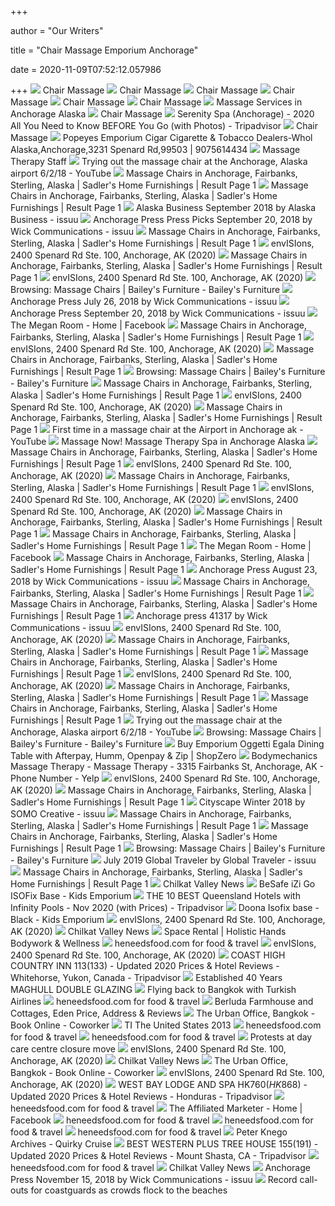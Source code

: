 +++
        
author = "Our Writers"
        
title = "Chair Massage Emporium Anchorage"
        
date = 2020-11-09T07:52:12.057986
        
+++
[ ![](https://www.akinstitute.com/images/OPEN%20TABLE%20is%20the%20NEW%20CHAIR%20MASSAGE.png)](https://www.akinstitute.com/images/OPEN%20TABLE%20is%20the%20NEW%20CHAIR%20MASSAGE.png) Chair Massage
[ ![](https://www.akinstitute.com/images/ChairMassage.jpg)](https://www.akinstitute.com/images/ChairMassage.jpg) Chair Massage
[ ![](https://www.akinstitute.com/images/Chair%20Massage(1).JPG)](https://www.akinstitute.com/images/Chair%20Massage(1).JPG) Chair Massage
[ ![](https://www.akinstitute.com/images/Student%20Chair%20Massage.jpg)](https://www.akinstitute.com/images/Student%20Chair%20Massage.jpg) Chair Massage
[ ![](https://massagenowak.com/images/headers/header3.jpg)](https://massagenowak.com/images/headers/header3.jpg) Chair Massage
[ ![](https://www.akinstitute.com/images/exhilaratorCHAIR(3).jpg)](https://www.akinstitute.com/images/exhilaratorCHAIR(3).jpg) Chair Massage
[ ![](https://www.massagenowak.com/images/Mass%20Now%20Inspiration%20web%20ready.jpg)](https://www.massagenowak.com/images/Mass%20Now%20Inspiration%20web%20ready.jpg) Massage Services in Anchorage Alaska
[ ![](https://massagenowak.com/images/logo-mobile.jpg)](https://massagenowak.com/images/logo-mobile.jpg) Chair Massage
[ ![](https://media-cdn.tripadvisor.com/media/photo-p/09/0d/03/31/serenity-the-spa-in-anchorage.jpg)](https://media-cdn.tripadvisor.com/media/photo-p/09/0d/03/31/serenity-the-spa-in-anchorage.jpg) Serenity Spa (Anchorage) - 2020 All You Need to Know BEFORE You Go (with  Photos) - Tripadvisor
[ ![](https://www.akinstitute.com/images/a-store.jpg)](https://www.akinstitute.com/images/a-store.jpg) Chair Massage
[ ![](https://static-maps.yandex.ru/1.x/?lang=tr-TR&ll=-149.90623696922,61.1908984537767&z=9&l=map&size=540,200)](https://static-maps.yandex.ru/1.x/?lang=tr-TR&ll=-149.90623696922,61.1908984537767&z=9&l=map&size=540,200)  Popeyes Emporium Cigar Cigarette & Tobacco Dealers-Whol Alaska,Anchorage,3231  Spenard Rd,99503 | 9075614434
[ ![](http://massagenowak.com/images/headers/header6.jpg)](http://massagenowak.com/images/headers/header6.jpg) Massage Therapy Staff
[ ![](https://i.ytimg.com/vi/U5wrFjFwYnY/maxresdefault.jpg)](https://i.ytimg.com/vi/U5wrFjFwYnY/maxresdefault.jpg) Trying out the massage chair at the Anchorage, Alaska airport 6/2/18 -  YouTube
[ ![](https://imageresizer.furnituredealer.net/img/remote/images.furnituredealer.net/img/products%2Fcatnapper%2Fcolor%2Fmotion%20chairs%20and%20recliners_4857-1227-09-3027-09-b1.jpg?width=450&height=450&scale=both&trim.threshold=80)](https://imageresizer.furnituredealer.net/img/remote/images.furnituredealer.net/img/products%2Fcatnapper%2Fcolor%2Fmotion%20chairs%20and%20recliners_4857-1227-09-3027-09-b1.jpg?width=450&height=450&scale=both&trim.threshold=80) Massage Chairs in Anchorage, Fairbanks, Sterling, Alaska | Sadler's Home  Furnishings | Result Page 1
[ ![](https://imageresizer.furnituredealer.net/img/remote/images.furnituredealer.net/img/products%2Fcatnapper%2Fcolor%2Fmotion%20chairs%20and%20recliners_4857-1227-09-3027-09-m7.jpg?scale=both&width=450&height=450)](https://imageresizer.furnituredealer.net/img/remote/images.furnituredealer.net/img/products%2Fcatnapper%2Fcolor%2Fmotion%20chairs%20and%20recliners_4857-1227-09-3027-09-m7.jpg?scale=both&width=450&height=450) Massage Chairs in Anchorage, Fairbanks, Sterling, Alaska | Sadler's Home  Furnishings | Result Page 1
[ ![](https://image.isu.pub/181016185018-1e2e3a57fe52cce6c5024e376bc1dcc2/jpg/page_1.jpg)](https://image.isu.pub/181016185018-1e2e3a57fe52cce6c5024e376bc1dcc2/jpg/page_1.jpg) Alaska Business September 2018 by Alaska Business - issuu
[ ![](https://image.isu.pub/181130005149-7319b6bf3335fe2240d06293c316892b/jpg/page_1_thumb_large.jpg)](https://image.isu.pub/181130005149-7319b6bf3335fe2240d06293c316892b/jpg/page_1_thumb_large.jpg) Anchorage Press Press Picks September 20, 2018 by Wick Communications -  issuu
[ ![](https://imageresizer.furnituredealer.net/img/remote/images.furnituredealer.net/img/products%2Fcatnapper%2Fcolor%2Fmotion%20chairs%20and%20recliners_4857-1227-09-3027-09-m9.jpg?scale=both&width=450&height=450)](https://imageresizer.furnituredealer.net/img/remote/images.furnituredealer.net/img/products%2Fcatnapper%2Fcolor%2Fmotion%20chairs%20and%20recliners_4857-1227-09-3027-09-m9.jpg?scale=both&width=450&height=450) Massage Chairs in Anchorage, Fairbanks, Sterling, Alaska | Sadler's Home  Furnishings | Result Page 1
[ ![](https://scontent.fymy1-1.fna.fbcdn.net/v/t1.0-1/p720x720/74182696_105939770848468_1112751693394608128_n.jpg?ccb=2&_nc_ohc=U5dXTDdfwSUAX_lC_xQ&_nc_ht=scontent.fymy1-1.fna&tp=6&oh=8f20c1f85b8a7194f2223c9c7c4bdc03&oe=5FB621A3)](https://scontent.fymy1-1.fna.fbcdn.net/v/t1.0-1/p720x720/74182696_105939770848468_1112751693394608128_n.jpg?ccb=2&_nc_ohc=U5dXTDdfwSUAX_lC_xQ&_nc_ht=scontent.fymy1-1.fna&tp=6&oh=8f20c1f85b8a7194f2223c9c7c4bdc03&oe=5FB621A3) envISIons, 2400 Spenard Rd Ste. 100, Anchorage, AK (2020)
[ ![](https://imageresizer.furnituredealer.net/img/remote/images.furnituredealer.net/img/products%2Fcatnapper%2Fcolor%2Fmotion%20chairs%20and%20recliners_4857-1227-09-3027-09-m3.jpg?scale=both&width=450&height=450)](https://imageresizer.furnituredealer.net/img/remote/images.furnituredealer.net/img/products%2Fcatnapper%2Fcolor%2Fmotion%20chairs%20and%20recliners_4857-1227-09-3027-09-m3.jpg?scale=both&width=450&height=450) Massage Chairs in Anchorage, Fairbanks, Sterling, Alaska | Sadler's Home  Furnishings | Result Page 1
[ ![](https://scontent.fymy1-1.fna.fbcdn.net/v/t1.0-9/s720x720/78117437_3124256777590533_5720739092145111040_o.jpg?_nc_cat=104&ccb=2&_nc_sid=110474&_nc_ohc=WEAHR0vPmX0AX_1oDkF&_nc_ht=scontent.fymy1-1.fna&tp=7&oh=6a82cd1834fcdda2e44f67c85e6b295d&oe=5FB6AE3F)](https://scontent.fymy1-1.fna.fbcdn.net/v/t1.0-9/s720x720/78117437_3124256777590533_5720739092145111040_o.jpg?_nc_cat=104&ccb=2&_nc_sid=110474&_nc_ohc=WEAHR0vPmX0AX_1oDkF&_nc_ht=scontent.fymy1-1.fna&tp=7&oh=6a82cd1834fcdda2e44f67c85e6b295d&oe=5FB6AE3F) envISIons, 2400 Spenard Rd Ste. 100, Anchorage, AK (2020)
[ ![](https://www.baileysfurniture.com/images/made/images/uploads/product_images/M8Walnut_04_287_235_s_c1_c_t.jpg)](https://www.baileysfurniture.com/images/made/images/uploads/product_images/M8Walnut_04_287_235_s_c1_c_t.jpg) Browsing: Massage Chairs | Bailey's Furniture - Bailey's Furniture
[ ![](https://image.isu.pub/181129234718-87d3089b49a86681b4f5262cbcfa2f95/jpg/page_1.jpg)](https://image.isu.pub/181129234718-87d3089b49a86681b4f5262cbcfa2f95/jpg/page_1.jpg) Anchorage Press July 26, 2018 by Wick Communications - issuu
[ ![](https://image.isu.pub/181130005546-0a26ca7e77633a965821b800bcb3374c/jpg/page_1_thumb_large.jpg)](https://image.isu.pub/181130005546-0a26ca7e77633a965821b800bcb3374c/jpg/page_1_thumb_large.jpg) Anchorage Press September 20, 2018 by Wick Communications - issuu
[ ![](https://lookaside.fbsbx.com/lookaside/crawler/media/?media_id=1858322817519902)](https://lookaside.fbsbx.com/lookaside/crawler/media/?media_id=1858322817519902) The Megan Room - Home | Facebook
[ ![](https://imageresizer.furnituredealer.net/img/remote/images.furnituredealer.net/img/products%2Fsouthern_motion%2Fcolor%2Fcool%20springs%201645_61645-95p-m3ghpay9lr0q82mtfttf3cg.jpg?scale=both&width=450&height=450)](https://imageresizer.furnituredealer.net/img/remote/images.furnituredealer.net/img/products%2Fsouthern_motion%2Fcolor%2Fcool%20springs%201645_61645-95p-m3ghpay9lr0q82mtfttf3cg.jpg?scale=both&width=450&height=450) Massage Chairs in Anchorage, Fairbanks, Sterling, Alaska | Sadler's Home  Furnishings | Result Page 1
[ ![](https://scontent.fymy1-2.fna.fbcdn.net/v/t1.0-0/p180x540/73460719_2987014187981460_5106394357469020160_o.jpg?_nc_cat=106&ccb=2&_nc_sid=110474&_nc_ohc=G0jkwtlRNq4AX8naGjx&_nc_ht=scontent.fymy1-2.fna&tp=6&oh=270f357dbb66ebcfa6bb6d7397f1a3f4&oe=5FB601CD)](https://scontent.fymy1-2.fna.fbcdn.net/v/t1.0-0/p180x540/73460719_2987014187981460_5106394357469020160_o.jpg?_nc_cat=106&ccb=2&_nc_sid=110474&_nc_ohc=G0jkwtlRNq4AX8naGjx&_nc_ht=scontent.fymy1-2.fna&tp=6&oh=270f357dbb66ebcfa6bb6d7397f1a3f4&oe=5FB601CD) envISIons, 2400 Spenard Rd Ste. 100, Anchorage, AK (2020)
[ ![](https://imageresizer.furnituredealer.net/img/remote/images.furnituredealer.net/img/products%2Fcatnapper%2Fcolor%2Fanders%204789_764789-7-1153-18-1253-18-b1.jpg?width=450&height=450&scale=both&trim.threshold=80)](https://imageresizer.furnituredealer.net/img/remote/images.furnituredealer.net/img/products%2Fcatnapper%2Fcolor%2Fanders%204789_764789-7-1153-18-1253-18-b1.jpg?width=450&height=450&scale=both&trim.threshold=80) Massage Chairs in Anchorage, Fairbanks, Sterling, Alaska | Sadler's Home  Furnishings | Result Page 1
[ ![](https://www.baileysfurniture.com/images/made/images/uploads/product_images/EC670-MASSASGE-CHAIR-FORTITUDE-brown_287_235_s_c1_c_t.jpg)](https://www.baileysfurniture.com/images/made/images/uploads/product_images/EC670-MASSASGE-CHAIR-FORTITUDE-brown_287_235_s_c1_c_t.jpg) Browsing: Massage Chairs | Bailey's Furniture - Bailey's Furniture
[ ![](https://imageresizer.furnituredealer.net/img/remote/images.furnituredealer.net/img/products%2Fsouthern_motion%2Fcolor%2Ffandango%20884%20-%201563505563_5184-95p%20148-21-bd8vdulxw4eubeoykqyvi6g.jpg?width=450&height=450&scale=both&trim.threshold=80)](https://imageresizer.furnituredealer.net/img/remote/images.furnituredealer.net/img/products%2Fsouthern_motion%2Fcolor%2Ffandango%20884%20-%201563505563_5184-95p%20148-21-bd8vdulxw4eubeoykqyvi6g.jpg?width=450&height=450&scale=both&trim.threshold=80) Massage Chairs in Anchorage, Fairbanks, Sterling, Alaska | Sadler's Home  Furnishings | Result Page 1
[ ![](https://scontent.fymy1-2.fna.fbcdn.net/v/t1.0-0/p180x540/73417753_2986994617983417_3548503899805581312_o.jpg?_nc_cat=101&ccb=2&_nc_sid=110474&_nc_ohc=RdD26RJTk78AX-z3Xw3&_nc_ht=scontent.fymy1-2.fna&tp=6&oh=7a407f718bd8c202fea419a1797f107b&oe=5FB4B8ED)](https://scontent.fymy1-2.fna.fbcdn.net/v/t1.0-0/p180x540/73417753_2986994617983417_3548503899805581312_o.jpg?_nc_cat=101&ccb=2&_nc_sid=110474&_nc_ohc=RdD26RJTk78AX-z3Xw3&_nc_ht=scontent.fymy1-2.fna&tp=6&oh=7a407f718bd8c202fea419a1797f107b&oe=5FB4B8ED) envISIons, 2400 Spenard Rd Ste. 100, Anchorage, AK (2020)
[ ![](https://imageresizer.furnituredealer.net/img/remote/images.furnituredealer.net/img/products%2Fcatnapper%2Fcolor%2Fmotion%20chairs%20and%20recliners_42112-2791-09-b1.jpg?width=450&height=450&scale=both&trim.threshold=80)](https://imageresizer.furnituredealer.net/img/remote/images.furnituredealer.net/img/products%2Fcatnapper%2Fcolor%2Fmotion%20chairs%20and%20recliners_42112-2791-09-b1.jpg?width=450&height=450&scale=both&trim.threshold=80) Massage Chairs in Anchorage, Fairbanks, Sterling, Alaska | Sadler's Home  Furnishings | Result Page 1
[ ![](https://i.ytimg.com/vi/hSy8QBaYs_w/hqdefault.jpg)](https://i.ytimg.com/vi/hSy8QBaYs_w/hqdefault.jpg) First time in a massage chair at the Airport in Anchorage ak - YouTube
[ ![](http://massagenowak.com/images/headers/header1.jpg)](http://massagenowak.com/images/headers/header1.jpg) Massage Now! Massage Therapy Spa in Anchorage Alaska
[ ![](https://imageresizer.furnituredealer.net/img/remote/images.furnituredealer.net/img/products%2Fsouthern_motion%2Fcolor%2Fcool%20springs%201645_61645-95p-mzmiygvfflu-tkobyysl8bg.jpg?scale=both&width=450&height=450)](https://imageresizer.furnituredealer.net/img/remote/images.furnituredealer.net/img/products%2Fsouthern_motion%2Fcolor%2Fcool%20springs%201645_61645-95p-mzmiygvfflu-tkobyysl8bg.jpg?scale=both&width=450&height=450) Massage Chairs in Anchorage, Fairbanks, Sterling, Alaska | Sadler's Home  Furnishings | Result Page 1
[ ![](https://scontent.fymy1-2.fna.fbcdn.net/v/t1.0-9/s720x720/72686171_2987008581315354_2599000301264437248_o.jpg?_nc_cat=103&ccb=2&_nc_sid=110474&_nc_ohc=4L7whclMDBgAX-QuQCD&_nc_ht=scontent.fymy1-2.fna&tp=7&oh=7feb85625ba6ddcf263b4fe103df2497&oe=5FB74992)](https://scontent.fymy1-2.fna.fbcdn.net/v/t1.0-9/s720x720/72686171_2987008581315354_2599000301264437248_o.jpg?_nc_cat=103&ccb=2&_nc_sid=110474&_nc_ohc=4L7whclMDBgAX-QuQCD&_nc_ht=scontent.fymy1-2.fna&tp=7&oh=7feb85625ba6ddcf263b4fe103df2497&oe=5FB74992) envISIons, 2400 Spenard Rd Ste. 100, Anchorage, AK (2020)
[ ![](https://imageresizer.furnituredealer.net/img/remote/images.furnituredealer.net/img/products%2Fsouthern_motion%2Fcolor%2Ffandango%20884%20-%201563505563_5184-95p%20148-21-m400s_uhdekenzurejp0hza.jpg?scale=both&width=450&height=450)](https://imageresizer.furnituredealer.net/img/remote/images.furnituredealer.net/img/products%2Fsouthern_motion%2Fcolor%2Ffandango%20884%20-%201563505563_5184-95p%20148-21-m400s_uhdekenzurejp0hza.jpg?scale=both&width=450&height=450) Massage Chairs in Anchorage, Fairbanks, Sterling, Alaska | Sadler's Home  Furnishings | Result Page 1
[ ![](https://scontent.fymy1-2.fna.fbcdn.net/v/t1.0-0/p180x540/72884197_2987003607982518_7464869893087690752_o.jpg?_nc_cat=103&ccb=2&_nc_sid=110474&_nc_ohc=ee_tBRalq-gAX9LD6BE&_nc_ht=scontent.fymy1-2.fna&tp=6&oh=5b654fe1452a4cbd23f93281baa50b78&oe=5FB4D284)](https://scontent.fymy1-2.fna.fbcdn.net/v/t1.0-0/p180x540/72884197_2987003607982518_7464869893087690752_o.jpg?_nc_cat=103&ccb=2&_nc_sid=110474&_nc_ohc=ee_tBRalq-gAX9LD6BE&_nc_ht=scontent.fymy1-2.fna&tp=6&oh=5b654fe1452a4cbd23f93281baa50b78&oe=5FB4D284) envISIons, 2400 Spenard Rd Ste. 100, Anchorage, AK (2020)
[ ![](https://scontent.fymy1-1.fna.fbcdn.net/v/t1.0-0/p180x540/73039495_2988600677822811_1433132884759150592_o.jpg?_nc_cat=102&ccb=2&_nc_sid=110474&_nc_ohc=Bm-VLNbCWmwAX9osp9s&_nc_ht=scontent.fymy1-1.fna&tp=6&oh=1b49e74c3f7ca2b3bbae429caa7459fd&oe=5FB8186F)](https://scontent.fymy1-1.fna.fbcdn.net/v/t1.0-0/p180x540/73039495_2988600677822811_1433132884759150592_o.jpg?_nc_cat=102&ccb=2&_nc_sid=110474&_nc_ohc=Bm-VLNbCWmwAX9osp9s&_nc_ht=scontent.fymy1-1.fna&tp=6&oh=1b49e74c3f7ca2b3bbae429caa7459fd&oe=5FB8186F) envISIons, 2400 Spenard Rd Ste. 100, Anchorage, AK (2020)
[ ![](https://imageresizer.furnituredealer.net/img/remote/images.furnituredealer.net/img/products%2Fcatnapper%2Fcolor%2F4825%20soother_4825-1800-36-b.jpg?width=450&height=450&scale=both&trim.threshold=80)](https://imageresizer.furnituredealer.net/img/remote/images.furnituredealer.net/img/products%2Fcatnapper%2Fcolor%2F4825%20soother_4825-1800-36-b.jpg?width=450&height=450&scale=both&trim.threshold=80) Massage Chairs in Anchorage, Fairbanks, Sterling, Alaska | Sadler's Home  Furnishings | Result Page 1
[ ![](https://imageresizer.furnituredealer.net/img/remote/images.furnituredealer.net/img/products%2Fsouthern_motion%2Fcolor%2Fcool%20springs%201645_61645-95p-bej_lmkleqkw5y30k8_a5zw.jpg?width=450&height=450&scale=both&trim.threshold=80)](https://imageresizer.furnituredealer.net/img/remote/images.furnituredealer.net/img/products%2Fsouthern_motion%2Fcolor%2Fcool%20springs%201645_61645-95p-bej_lmkleqkw5y30k8_a5zw.jpg?width=450&height=450&scale=both&trim.threshold=80) Massage Chairs in Anchorage, Fairbanks, Sterling, Alaska | Sadler's Home  Furnishings | Result Page 1
[ ![](https://lookaside.fbsbx.com/lookaside/crawler/media/?media_id=1858322610853256)](https://lookaside.fbsbx.com/lookaside/crawler/media/?media_id=1858322610853256) The Megan Room - Home | Facebook
[ ![](https://imageresizer.furnituredealer.net/img/remote/images.furnituredealer.net/img/products%2Fcatnapper%2Fcolor%2Fnettles--1107172839_4737-2-1765-36-b1.jpg?width=450&height=450&scale=both&trim.threshold=80)](https://imageresizer.furnituredealer.net/img/remote/images.furnituredealer.net/img/products%2Fcatnapper%2Fcolor%2Fnettles--1107172839_4737-2-1765-36-b1.jpg?width=450&height=450&scale=both&trim.threshold=80) Massage Chairs in Anchorage, Fairbanks, Sterling, Alaska | Sadler's Home  Furnishings | Result Page 1
[ ![](https://image.isu.pub/181130002152-dd4a0f99a6caff440ff45cbad8de28b4/jpg/page_1.jpg)](https://image.isu.pub/181130002152-dd4a0f99a6caff440ff45cbad8de28b4/jpg/page_1.jpg) Anchorage Press August 23, 2018 by Wick Communications - issuu
[ ![](https://imageresizer.furnituredealer.net/img/remote/images.furnituredealer.net/img/products%2Fsouthern_motion%2Fcolor%2Ffandango%20884%20-%201563505563_1184-m.jpg?scale=both&width=450&height=450)](https://imageresizer.furnituredealer.net/img/remote/images.furnituredealer.net/img/products%2Fsouthern_motion%2Fcolor%2Ffandango%20884%20-%201563505563_1184-m.jpg?scale=both&width=450&height=450) Massage Chairs in Anchorage, Fairbanks, Sterling, Alaska | Sadler's Home  Furnishings | Result Page 1
[ ![](https://imageresizer.furnituredealer.net/img/remote/images.furnituredealer.net/img/products%2Fsouthern_motion%2Fcolor%2F1166_6166-95p-137-14-b3.jpg?width=450&height=450&scale=both&trim.threshold=80)](https://imageresizer.furnituredealer.net/img/remote/images.furnituredealer.net/img/products%2Fsouthern_motion%2Fcolor%2F1166_6166-95p-137-14-b3.jpg?width=450&height=450&scale=both&trim.threshold=80) Massage Chairs in Anchorage, Fairbanks, Sterling, Alaska | Sadler's Home  Furnishings | Result Page 1
[ ![](https://image.isu.pub/180205202442-32e31b58b6a798f719db06acfe18c57e/jpg/page_1.jpg)](https://image.isu.pub/180205202442-32e31b58b6a798f719db06acfe18c57e/jpg/page_1.jpg) Anchorage press 41317 by Wick Communications - issuu
[ ![](https://scontent.fymy1-2.fna.fbcdn.net/v/t1.0-9/45417479_2364257026923849_3840395555188506624_n.jpg?_nc_cat=103&ccb=2&_nc_sid=8024bb&_nc_ohc=ys7M2ozjEeYAX9LHgc7&_nc_ht=scontent.fymy1-2.fna&oh=a91433ae45554d4aef165c3e1a2763ac&oe=5FB6D522)](https://scontent.fymy1-2.fna.fbcdn.net/v/t1.0-9/45417479_2364257026923849_3840395555188506624_n.jpg?_nc_cat=103&ccb=2&_nc_sid=8024bb&_nc_ohc=ys7M2ozjEeYAX9LHgc7&_nc_ht=scontent.fymy1-2.fna&oh=a91433ae45554d4aef165c3e1a2763ac&oe=5FB6D522) envISIons, 2400 Spenard Rd Ste. 100, Anchorage, AK (2020)
[ ![](https://imageresizer.furnituredealer.net/img/remote/images.furnituredealer.net/img/products%2Fsouthern_motion%2Fcolor%2Ftitan-1563505563_6708-95p-200-04-b1.jpg?width=450&height=450&scale=both&trim.threshold=80)](https://imageresizer.furnituredealer.net/img/remote/images.furnituredealer.net/img/products%2Fsouthern_motion%2Fcolor%2Ftitan-1563505563_6708-95p-200-04-b1.jpg?width=450&height=450&scale=both&trim.threshold=80) Massage Chairs in Anchorage, Fairbanks, Sterling, Alaska | Sadler's Home  Furnishings | Result Page 1
[ ![](https://imageresizer.furnituredealer.net/img/remote/images.furnituredealer.net/img/products%2Fcatnapper%2Fcolor%2Fsterling%204788_764788-7-1804-39-b1.jpg?width=450&height=450&scale=both&trim.threshold=80)](https://imageresizer.furnituredealer.net/img/remote/images.furnituredealer.net/img/products%2Fcatnapper%2Fcolor%2Fsterling%204788_764788-7-1804-39-b1.jpg?width=450&height=450&scale=both&trim.threshold=80) Massage Chairs in Anchorage, Fairbanks, Sterling, Alaska | Sadler's Home  Furnishings | Result Page 1
[ ![](https://scontent.fymy1-1.fna.fbcdn.net/v/t1.0-9/s720x720/76971323_107977110644734_5574345226350231552_n.jpg?_nc_cat=102&ccb=2&_nc_sid=0be424&_nc_ohc=5UMbcxULvhIAX8HF0Qs&_nc_ht=scontent.fymy1-1.fna&tp=7&oh=ab4ffe8261c93abebcb7ebe5a97c38be&oe=5FB5E392)](https://scontent.fymy1-1.fna.fbcdn.net/v/t1.0-9/s720x720/76971323_107977110644734_5574345226350231552_n.jpg?_nc_cat=102&ccb=2&_nc_sid=0be424&_nc_ohc=5UMbcxULvhIAX8HF0Qs&_nc_ht=scontent.fymy1-1.fna&tp=7&oh=ab4ffe8261c93abebcb7ebe5a97c38be&oe=5FB5E392) envISIons, 2400 Spenard Rd Ste. 100, Anchorage, AK (2020)
[ ![](https://imageresizer.furnituredealer.net/img/remote/images.furnituredealer.net/img/products%2Fsouthern_motion%2Fcolor%2Fcool%20springs%201645_61645-95p-menor1i6lz0ay-9cxcjk47g.jpg?scale=both&width=450&height=450)](https://imageresizer.furnituredealer.net/img/remote/images.furnituredealer.net/img/products%2Fsouthern_motion%2Fcolor%2Fcool%20springs%201645_61645-95p-menor1i6lz0ay-9cxcjk47g.jpg?scale=both&width=450&height=450) Massage Chairs in Anchorage, Fairbanks, Sterling, Alaska | Sadler's Home  Furnishings | Result Page 1
[ ![](https://imageresizer.furnituredealer.net/img/remote/images.furnituredealer.net/img/products%2Fsouthern_motion%2Fcolor%2Ffandango%20884%20-%201563505563_5184-95p%20148-21-msr1h-vufdks0w4mucyy6ow.jpg?scale=both&width=450&height=450)](https://imageresizer.furnituredealer.net/img/remote/images.furnituredealer.net/img/products%2Fsouthern_motion%2Fcolor%2Ffandango%20884%20-%201563505563_5184-95p%20148-21-msr1h-vufdks0w4mucyy6ow.jpg?scale=both&width=450&height=450) Massage Chairs in Anchorage, Fairbanks, Sterling, Alaska | Sadler's Home  Furnishings | Result Page 1
[ ![](https://i.ytimg.com/vi/U5wrFjFwYnY/hqdefault.jpg)](https://i.ytimg.com/vi/U5wrFjFwYnY/hqdefault.jpg) Trying out the massage chair at the Anchorage, Alaska airport 6/2/18 -  YouTube
[ ![](https://www.baileysfurniture.com/images/made/images/uploads/product_images/EC670-MASSASGE-CHAIR-FORTITUDE-black_287_235_s_c1_c_t.jpg)](https://www.baileysfurniture.com/images/made/images/uploads/product_images/EC670-MASSASGE-CHAIR-FORTITUDE-black_287_235_s_c1_c_t.jpg) Browsing: Massage Chairs | Bailey's Furniture - Bailey's Furniture
[ ![](https://shopzero.com.au/pub/media/catalog/product/cache/021d9475173424badf1c9d84fd28b1ef/e/g/egala-timber-round-dining-table-940251-433751.jpg)](https://shopzero.com.au/pub/media/catalog/product/cache/021d9475173424badf1c9d84fd28b1ef/e/g/egala-timber-round-dining-table-940251-433751.jpg) Buy Emporium Oggetti Egala Dining Table with Afterpay, Humm, Openpay & Zip  | ShopZero
[ ![](https://s3-media0.fl.yelpcdn.com/bphoto/YK9MLsq3jI0cJ0Af0LCh1g/348s.jpg)](https://s3-media0.fl.yelpcdn.com/bphoto/YK9MLsq3jI0cJ0Af0LCh1g/348s.jpg) Bodymechanics Massage Therapy - Massage Therapy - 3315 Fairbanks St,  Anchorage, AK - Phone Number - Yelp
[ ![](https://scontent.fymy1-1.fna.fbcdn.net/v/t15.5256-10/65824025_2172611702855354_6014481320086863872_n.jpg?_nc_cat=102&ccb=2&_nc_sid=ad6a45&_nc_ohc=MDVConBKsZkAX-_tHGs&_nc_ht=scontent.fymy1-1.fna&oh=8ba2a82abec44bf04467b3d57fe40e9e&oe=5FB4FF2F)](https://scontent.fymy1-1.fna.fbcdn.net/v/t15.5256-10/65824025_2172611702855354_6014481320086863872_n.jpg?_nc_cat=102&ccb=2&_nc_sid=ad6a45&_nc_ohc=MDVConBKsZkAX-_tHGs&_nc_ht=scontent.fymy1-1.fna&oh=8ba2a82abec44bf04467b3d57fe40e9e&oe=5FB4FF2F) envISIons, 2400 Spenard Rd Ste. 100, Anchorage, AK (2020)
[ ![](https://imageresizer.furnituredealer.net/img/remote/images.furnituredealer.net/img/products%2Fcatnapper%2Fcolor%2Fmotion%20chairs%20and%20recliners_4857-1227-09-3027-09-m5.jpg?scale=both&width=450&height=450)](https://imageresizer.furnituredealer.net/img/remote/images.furnituredealer.net/img/products%2Fcatnapper%2Fcolor%2Fmotion%20chairs%20and%20recliners_4857-1227-09-3027-09-m5.jpg?scale=both&width=450&height=450) Massage Chairs in Anchorage, Fairbanks, Sterling, Alaska | Sadler's Home  Furnishings | Result Page 1
[ ![](https://image.isu.pub/180606011132-7a7f38efea96e662fc551531afcdde5c/jpg/page_1.jpg)](https://image.isu.pub/180606011132-7a7f38efea96e662fc551531afcdde5c/jpg/page_1.jpg) Cityscape Winter 2018 by SOMO Creative - issuu
[ ![](https://imageresizer.furnituredealer.net/img/remote/images.furnituredealer.net/img/products%2Fsouthern_motion%2Fcolor%2Fdawson-1563505563_5123-95p-903-09-b1.jpg?width=450&height=450&scale=both&trim.threshold=80)](https://imageresizer.furnituredealer.net/img/remote/images.furnituredealer.net/img/products%2Fsouthern_motion%2Fcolor%2Fdawson-1563505563_5123-95p-903-09-b1.jpg?width=450&height=450&scale=both&trim.threshold=80) Massage Chairs in Anchorage, Fairbanks, Sterling, Alaska | Sadler's Home  Furnishings | Result Page 1
[ ![](https://imageresizer.furnituredealer.net/img/remote/images.furnituredealer.net/img/products%2Fsouthern_motion%2Fcolor%2Fcool%20springs%201645_61645-95p-my9cm7d5r20is_trhocjgmg.jpg?scale=both&width=450&height=450)](https://imageresizer.furnituredealer.net/img/remote/images.furnituredealer.net/img/products%2Fsouthern_motion%2Fcolor%2Fcool%20springs%201645_61645-95p-my9cm7d5r20is_trhocjgmg.jpg?scale=both&width=450&height=450) Massage Chairs in Anchorage, Fairbanks, Sterling, Alaska | Sadler's Home  Furnishings | Result Page 1
[ ![](https://www.baileysfurniture.com/images/made/images/uploads/product_images/Air_LS01_287_235_s_c1_c_t.jpg)](https://www.baileysfurniture.com/images/made/images/uploads/product_images/Air_LS01_287_235_s_c1_c_t.jpg) Browsing: Massage Chairs | Bailey's Furniture - Bailey's Furniture
[ ![](https://image.isu.pub/190628162312-8837d6b77f3dc8890f4facd0d05e1950/jpg/page_1.jpg)](https://image.isu.pub/190628162312-8837d6b77f3dc8890f4facd0d05e1950/jpg/page_1.jpg) July 2019 Global Traveler by Global Traveler - issuu
[ ![](https://imageresizer.furnituredealer.net/img/remote/images.furnituredealer.net/img/products%2Fsouthern_motion%2Fcolor%2Ftip%20top-1563505563_6317-95p-905-11-b1.jpg?width=450&height=450&scale=both&trim.threshold=80)](https://imageresizer.furnituredealer.net/img/remote/images.furnituredealer.net/img/products%2Fsouthern_motion%2Fcolor%2Ftip%20top-1563505563_6317-95p-905-11-b1.jpg?width=450&height=450&scale=both&trim.threshold=80) Massage Chairs in Anchorage, Fairbanks, Sterling, Alaska | Sadler's Home  Furnishings | Result Page 1
[ ![](x-raw-image:///5809b83d5ee8c5c28116f0b31d82c76e53f29a571f4fa317f7b2ecaea3de47ee)](x-raw-image:///5809b83d5ee8c5c28116f0b31d82c76e53f29a571f4fa317f7b2ecaea3de47ee) Chilkat Valley News
[ ![](https://www.kidsemporium.co.za/wp-content/uploads/2017/09/BeSafe%C2%AE-iZi-Go-X1-ISOFix-Base_SIZE.jpg)](https://www.kidsemporium.co.za/wp-content/uploads/2017/09/BeSafe%C2%AE-iZi-Go-X1-ISOFix-Base_SIZE.jpg) BeSafe iZi Go ISOFix Base - Kids Emporium
[ ![](https://dynamic-media-cdn.tripadvisor.com/media/photo-o/14/fd/f5/e4/emporium-hotel-south.jpg?w=500&h=400&s=1)](https://dynamic-media-cdn.tripadvisor.com/media/photo-o/14/fd/f5/e4/emporium-hotel-south.jpg?w=500&h=400&s=1) THE 10 BEST Queensland Hotels with Infinity Pools - Nov 2020 (with Prices)  - Tripadvisor
[ ![](https://www.kidsemporium.co.za/wp-content/uploads/2019/10/140493-600x600.jpg)](https://www.kidsemporium.co.za/wp-content/uploads/2019/10/140493-600x600.jpg) Doona Isofix base - Black - Kids Emporium
[ ![](https://scontent.fymy1-2.fna.fbcdn.net/v/t1.0-9/s720x720/64257172_2728060000543548_6862060985302122496_o.jpg?_nc_cat=105&ccb=2&_nc_sid=110474&_nc_ohc=Fj_UWbx7QecAX-augVq&_nc_ht=scontent.fymy1-2.fna&tp=7&oh=418aed22bdbca1a516bda179c894a3e1&oe=5FB74E3C)](https://scontent.fymy1-2.fna.fbcdn.net/v/t1.0-9/s720x720/64257172_2728060000543548_6862060985302122496_o.jpg?_nc_cat=105&ccb=2&_nc_sid=110474&_nc_ohc=Fj_UWbx7QecAX-augVq&_nc_ht=scontent.fymy1-2.fna&tp=7&oh=418aed22bdbca1a516bda179c894a3e1&oe=5FB74E3C) envISIons, 2400 Spenard Rd Ste. 100, Anchorage, AK (2020)
[ ![](x-raw-image:///47da5362e3e4518e8cdb593bf9c129161c006d63a755b99fbc49dc99a4771576)](x-raw-image:///47da5362e3e4518e8cdb593bf9c129161c006d63a755b99fbc49dc99a4771576) Chilkat Valley News
[ ![](https://static.wixstatic.com/media/0400e9_0b9906d2741f4d18b3ccb800830564ea~mv2_d_5696_3797_s_4_2.jpg/v1/fill/w_640,h_1350,fp_0.50_0.50,q_85,usm_0.66_1.00_0.01/0400e9_0b9906d2741f4d18b3ccb800830564ea~mv2_d_5696_3797_s_4_2.webp)](https://static.wixstatic.com/media/0400e9_0b9906d2741f4d18b3ccb800830564ea~mv2_d_5696_3797_s_4_2.jpg/v1/fill/w_640,h_1350,fp_0.50_0.50,q_85,usm_0.66_1.00_0.01/0400e9_0b9906d2741f4d18b3ccb800830564ea~mv2_d_5696_3797_s_4_2.webp) Space Rental | Holistic Hands Bodywork & Wellness
[ ![](http://heneedsfood.com/wp-content/uploads/2018/04/03-galerija-emporium-ljubljana.jpg)](http://heneedsfood.com/wp-content/uploads/2018/04/03-galerija-emporium-ljubljana.jpg) heneedsfood.com for food & travel
[ ![](https://scontent.fymy1-2.fna.fbcdn.net/v/t1.0-9/87974768_3292391790777030_8005088865238908928_n.jpg?_nc_cat=106&ccb=2&_nc_sid=8024bb&_nc_ohc=xAInPqm3rKEAX9Kwa3R&_nc_ht=scontent.fymy1-2.fna&oh=5300ee57948c96090bd9e8e7e59361e5&oe=5FB82142)](https://scontent.fymy1-2.fna.fbcdn.net/v/t1.0-9/87974768_3292391790777030_8005088865238908928_n.jpg?_nc_cat=106&ccb=2&_nc_sid=8024bb&_nc_ohc=xAInPqm3rKEAX9Kwa3R&_nc_ht=scontent.fymy1-2.fna&oh=5300ee57948c96090bd9e8e7e59361e5&oe=5FB82142) envISIons, 2400 Spenard Rd Ste. 100, Anchorage, AK (2020)
[ ![](https://dynamic-media-cdn.tripadvisor.com/media/photo-o/17/1a/16/9f/comfort-two-double-room.jpg?w=900&h=-1&s=1)](https://dynamic-media-cdn.tripadvisor.com/media/photo-o/17/1a/16/9f/comfort-two-double-room.jpg?w=900&h=-1&s=1) COAST HIGH COUNTRY INN $113 ($133) - Updated 2020 Prices & Hotel  Reviews - Whitehorse, Yukon, Canada - Tripadvisor
[ ![](x-raw-image:///45bfad186119818638d79f29cea461e0780603f6750b877802b0ee1e30c02d13)](x-raw-image:///45bfad186119818638d79f29cea461e0780603f6750b877802b0ee1e30c02d13) Established 40 Years MAGHULL DOUBLE GLAZING
[ ![](http://www.aladdin.st/birding-ethiopia19/834.jpg)](http://www.aladdin.st/birding-ethiopia19/834.jpg) Flying back to Bangkok with Turkish Airlines
[ ![](http://heneedsfood.com/wp-content/uploads/2018/04/10-old-town-split-croatia.jpg)](http://heneedsfood.com/wp-content/uploads/2018/04/10-old-town-split-croatia.jpg) heneedsfood.com for food & travel
[ ![](https://media.expedia.com/hotels/10000000/9830000/9824800/9824737/524ab652_z.jpg)](https://media.expedia.com/hotels/10000000/9830000/9824800/9824737/524ab652_z.jpg) Berluda Farmhouse and Cottages, Eden Price, Address & Reviews
[ ![](https://coworker.imgix.net/photos/thailand/bangkok/linuxx-serviced-office-emporium-tower-phrom-pong-branch/main-1571727666.jpg?w=270&h=203&fit=crop&mark=/template/img/wm_icon.png&markscale=5&markalign=center,middle)](https://coworker.imgix.net/photos/thailand/bangkok/linuxx-serviced-office-emporium-tower-phrom-pong-branch/main-1571727666.jpg?w=270&h=203&fit=crop&mark=/template/img/wm_icon.png&markscale=5&markalign=center,middle) The Urban Office, Bangkok - Book Online - Coworker
[ ![](https://www.yumpu.com/en/image/facebook/56784295.jpg)](https://www.yumpu.com/en/image/facebook/56784295.jpg) TI The United States 2013
[ ![](http://heneedsfood.com/wp-content/uploads/2019/12/08-xialiang-1103x1812.jpg)](http://heneedsfood.com/wp-content/uploads/2019/12/08-xialiang-1103x1812.jpg) heneedsfood.com for food & travel
[ ![](http://heneedsfood.com/wp-content/uploads/2019/03/10-blue-bottle-coffee-shinjuku.jpg)](http://heneedsfood.com/wp-content/uploads/2019/03/10-blue-bottle-coffee-shinjuku.jpg) heneedsfood.com for food & travel
[ ![](x-raw-image:///9a54fde38a596655d2a589f02b7a6fb0a386fc59d3117dd13f36b13027f9a506)](x-raw-image:///9a54fde38a596655d2a589f02b7a6fb0a386fc59d3117dd13f36b13027f9a506) Protests at day care centre closure move
[ ![](https://scontent.fymy1-1.fna.fbcdn.net/v/t15.5256-10/31271980_2127299093952978_3164600816443064320_n.jpg?_nc_cat=108&ccb=2&_nc_sid=ad6a45&_nc_ohc=LBS7QLfdm3AAX8TZzvN&_nc_ht=scontent.fymy1-1.fna&oh=60c50bc41faf50645ce3c50dfd8ee73e&oe=5FB4C86F)](https://scontent.fymy1-1.fna.fbcdn.net/v/t15.5256-10/31271980_2127299093952978_3164600816443064320_n.jpg?_nc_cat=108&ccb=2&_nc_sid=ad6a45&_nc_ohc=LBS7QLfdm3AAX8TZzvN&_nc_ht=scontent.fymy1-1.fna&oh=60c50bc41faf50645ce3c50dfd8ee73e&oe=5FB4C86F) envISIons, 2400 Spenard Rd Ste. 100, Anchorage, AK (2020)
[ ![](x-raw-image:///a21f4d5b2754f949c4283c13c9de78d76e68f167f3d43c5fed06afbbfa6d6562)](x-raw-image:///a21f4d5b2754f949c4283c13c9de78d76e68f167f3d43c5fed06afbbfa6d6562) Chilkat Valley News
[ ![](https://coworker.imgix.net/photos/thailand/bangkok/the-urban-office/3-1568708058.jpg)](https://coworker.imgix.net/photos/thailand/bangkok/the-urban-office/3-1568708058.jpg) The Urban Office, Bangkok - Book Online - Coworker
[ ![](https://scontent.fymy1-2.fna.fbcdn.net/v/t1.0-0/p320x320/83206317_3229215783761298_1880649965693304832_n.png?_nc_cat=101&ccb=2&_nc_sid=dd9801&_nc_ohc=aYqO11x_eZsAX8qVPiS&_nc_ht=scontent.fymy1-2.fna&oh=2bcce731189568506a7e5bec48d17654&oe=5FB69850)](https://scontent.fymy1-2.fna.fbcdn.net/v/t1.0-0/p320x320/83206317_3229215783761298_1880649965693304832_n.png?_nc_cat=101&ccb=2&_nc_sid=dd9801&_nc_ohc=aYqO11x_eZsAX8qVPiS&_nc_ht=scontent.fymy1-2.fna&oh=2bcce731189568506a7e5bec48d17654&oe=5FB69850) envISIons, 2400 Spenard Rd Ste. 100, Anchorage, AK (2020)
[ ![](https://media-cdn.tripadvisor.com/media/photo-s/1a/18/c4/e5/west-bay-lodge-and-spa.jpg)](https://media-cdn.tripadvisor.com/media/photo-s/1a/18/c4/e5/west-bay-lodge-and-spa.jpg) WEST BAY LODGE AND SPA HK$760 (HK$868) - Updated 2020 Prices & Hotel  Reviews - Honduras - Tripadvisor
[ ![](http://heneedsfood.com/wp-content/uploads/2017/01/Antarctica-with-Quark-Expeditions-04.jpg)](http://heneedsfood.com/wp-content/uploads/2017/01/Antarctica-with-Quark-Expeditions-04.jpg) heneedsfood.com for food & travel
[ ![](https://lookaside.fbsbx.com/lookaside/crawler/media/?media_id=1462369753911110)](https://lookaside.fbsbx.com/lookaside/crawler/media/?media_id=1462369753911110) The Affiliated Marketer - Home | Facebook
[ ![](http://heneedsfood.com/wp-content/uploads/2016/10/Salvador-40.jpg)](http://heneedsfood.com/wp-content/uploads/2016/10/Salvador-40.jpg) heneedsfood.com for food & travel
[ ![](http://heneedsfood.com/wp-content/uploads/2017/01/Punta-del-Este-13.jpg)](http://heneedsfood.com/wp-content/uploads/2017/01/Punta-del-Este-13.jpg) heneedsfood.com for food & travel
[ ![](http://heneedsfood.com/wp-content/uploads/2016/09/Jericoacoara-34.jpg)](http://heneedsfood.com/wp-content/uploads/2016/09/Jericoacoara-34.jpg) heneedsfood.com for food & travel
[ ![](https://quirkycruise.com/wp-content/uploads/2019/12/004-sceniceclipse.jpg)](https://quirkycruise.com/wp-content/uploads/2019/12/004-sceniceclipse.jpg) Peter Knego Archives - Quirky Cruise
[ ![](https://media-cdn.tripadvisor.com/media/photo-s/14/7a/fc/82/exterior-signage.jpg)](https://media-cdn.tripadvisor.com/media/photo-s/14/7a/fc/82/exterior-signage.jpg) BEST WESTERN PLUS TREE HOUSE $155 ($191) - Updated 2020 Prices & Hotel  Reviews - Mount Shasta, CA - Tripadvisor
[ ![](http://heneedsfood.com/wp-content/uploads/2017/04/23-cusco.jpg)](http://heneedsfood.com/wp-content/uploads/2017/04/23-cusco.jpg) heneedsfood.com for food & travel
[ ![](x-raw-image:///48e738310f4d21af4b11f13a72ce007fc2defe7a558b3503dc9b5bbe75aeb9e0)](x-raw-image:///48e738310f4d21af4b11f13a72ce007fc2defe7a558b3503dc9b5bbe75aeb9e0) Chilkat Valley News
[ ![](https://image.isu.pub/181130022126-ac3ed45a041738701072d1ecf28200b7/jpg/page_1.jpg)](https://image.isu.pub/181130022126-ac3ed45a041738701072d1ecf28200b7/jpg/page_1.jpg) Anchorage Press November 15, 2018 by Wick Communications - issuu
[ ![](x-raw-image:///4a6df2d5e4bd1bae3a76cd641cd8f0c1263f5d67562abff281439d0aaf35e80d)](x-raw-image:///4a6df2d5e4bd1bae3a76cd641cd8f0c1263f5d67562abff281439d0aaf35e80d) Record call-outs for coastguards as crowds flock to the beaches
